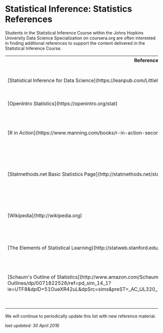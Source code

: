 # Statistical Inference: Statistics References

Students in the Statistical Inference Course within the Johns Hopkins University Data Science Specialization on coursera.org are often interested in finding additional references to support the content delivered in the Statistical Inference Course.

<table>
<tr><th>Reference</th><th>Description</th></tr>
<tr><td>[Statistical Inference for Data Science](https://leanpub.com/LittleInferenceBook)</td><td>Start here! Written by Brian Caffo, the instructor for *Statistical Inference* this is the book that is designed to accompany the Johns Hopkins University *Statistical Inference* course, and it's available for low (or no) cost on leanpub.org. </td></tr>
<tr><td>[OpenIntro Statistics](https://openintro.org/stat)</td><td>Openintro.org provides a set of three statistics courses that include books and videos.  </td></tr>
<tr><td>[R in Action](https://www.manning.com/books/r-in-action-second-edition)</td><td>Written by Robert Kabacoff, *R in Action* is an excellent overall reference for R, written by a statistician. It includes code and detailed explanations of a variety of techniques used in the *Statistical Inference* course, such as basic statistics, t-tests, comparing multiple groups, and power analysis.</td></tr>
<tr><td>[Statmethods.net Basic Statistics Page](http://statmethods.net/stats/index.html) </td><td>Also developed by Robert Kabacoff, statmethods.net is the online companion to *R in Action*. It contains content about a variety of statistical methods., as well as a list of [additional books and tutorials](http://statmethods.net/about/books.html).</td></tr>
<tr><td>[Wikipedia](http://wikipedia.org)</td><td>Wikipedia is always a great place to start when one needs to answer some questions about a statistical method. For example, the link on the [Central Limit Theorem](https://en.wikipedia.org/wiki/Central_limit_theorem) is useful for one of the two components of the *Statistical Inference* course project.</td></tr>
<tr><td>[The Elements of Statistical Learning](http://statweb.stanford.edu/~tibs/ElemStatLearn/)</td><td>ESL is very useful as a supplement to the *Practical Machine Learning* course later in the Data Science Specialization.</td></tr>
<tr><td>[Schaum's Outline of Statistics](http://www.amazon.com/Schaums-Outline-Statistics-5th-Outlines/dp/0071822526/ref=pd_sim_14_1?ie=UTF8&dpID=51OueXR42uL&dpSrc=sims&preST=_AC_UL320_SR238%2C320_&refRID=11YKF2R7S40J9RPMM4WP)</td><td>Having relied on *Schaum's Outlines* to get me through engineering calculus when I was in college, I've always appreciated the problem solving approach in the Schaum's books. The *Statistics Outline (Fifth Edition)* includes more than 500 fully solved problems, examples, and practice exercises. it also includes access to detailed videos that are related to the problems.</td><tr>
</table>

We will continue to periodically update this list with new reference material.

*last updated: 30 April 2016*

